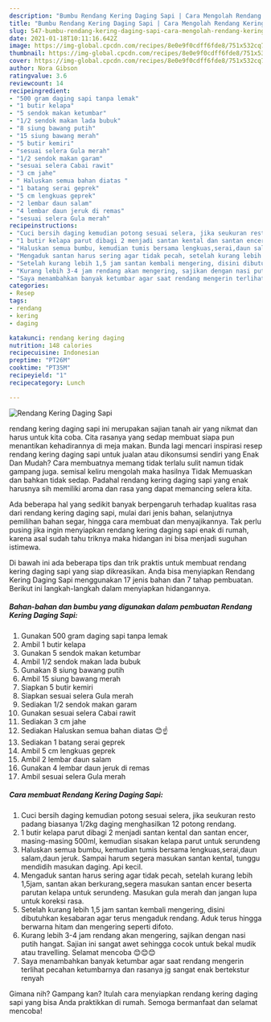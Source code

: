 ```yaml
---
description: "Bumbu Rendang Kering Daging Sapi | Cara Mengolah Rendang Kering Daging Sapi Yang Paling Enak"
title: "Bumbu Rendang Kering Daging Sapi | Cara Mengolah Rendang Kering Daging Sapi Yang Paling Enak"
slug: 547-bumbu-rendang-kering-daging-sapi-cara-mengolah-rendang-kering-daging-sapi-yang-paling-enak
date: 2021-01-18T10:11:16.642Z
image: https://img-global.cpcdn.com/recipes/8e0e9f0cdff6fde8/751x532cq70/rendang-kering-daging-sapi-foto-resep-utama.jpg
thumbnail: https://img-global.cpcdn.com/recipes/8e0e9f0cdff6fde8/751x532cq70/rendang-kering-daging-sapi-foto-resep-utama.jpg
cover: https://img-global.cpcdn.com/recipes/8e0e9f0cdff6fde8/751x532cq70/rendang-kering-daging-sapi-foto-resep-utama.jpg
author: Nora Gibson
ratingvalue: 3.6
reviewcount: 14
recipeingredient:
- "500 gram daging sapi tanpa lemak"
- "1 butir kelapa"
- "5 sendok makan ketumbar"
- "1/2 sendok makan lada bubuk"
- "8 siung bawang putih"
- "15 siung bawang merah"
- "5 butir kemiri"
- "sesuai selera Gula merah"
- "1/2 sendok makan garam"
- "sesuai selera Cabai rawit"
- "3 cm jahe"
- " Haluskan semua bahan diatas "
- "1 batang serai geprek"
- "5 cm lengkuas geprek"
- "2 lembar daun salam"
- "4 lembar daun jeruk di remas"
- "sesuai selera Gula merah"
recipeinstructions:
- "Cuci bersih daging kemudian potong sesuai selera, jika seukuran resto padang biasanya 1/2kg daging menghasilkan 12 potong rendang."
- "1 butir kelapa parut dibagi 2 menjadi santan kental dan santan encer, masing-masing 500ml, kemudian sisakan kelapa parut untuk serundeng"
- "Haluskan semua bumbu, kemudian tumis bersama lengkuas,serai,daun salam,daun jeruk. Sampai harum segera masukan santan kental, tunggu mendidih masukan daging. Api kecil."
- "Mengaduk santan harus sering agar tidak pecah, setelah kurang lebih 1,5jam, santan akan berkurang,segera masukan santan encer beserta parutan kelapa untuk serundeng. Masukan gula merah dan jangan lupa untuk koreksi rasa."
- "Setelah kurang lebih 1,5 jam santan kembali mengering, disini dibutuhkan kesabaran agar terus mengaduk rendang. Aduk terus hingga berwarna hitam dan mengering seperti difoto."
- "Kurang lebih 3-4 jam rendang akan mengering, sajikan dengan nasi putih hangat. Sajian ini sangat awet sehingga cocok untuk bekal mudik atau travelling. Selamat mencoba 😊😊😊"
- "Saya menambahkan banyak ketumbar agar saat rendang mengerin terlihat pecahan ketumbarnya dan rasanya jg sangat enak bertekstur renyah"
categories:
- Resep
tags:
- rendang
- kering
- daging

katakunci: rendang kering daging 
nutrition: 148 calories
recipecuisine: Indonesian
preptime: "PT26M"
cooktime: "PT35M"
recipeyield: "1"
recipecategory: Lunch

---
```



![Rendang Kering Daging Sapi](https://img-global.cpcdn.com/recipes/8e0e9f0cdff6fde8/751x532cq70/rendang-kering-daging-sapi-foto-resep-utama.jpg)


rendang kering daging sapi ini merupakan sajian tanah air yang nikmat dan harus untuk kita coba. Cita rasanya yang sedap membuat siapa pun menantikan kehadirannya di meja makan.
Bunda lagi mencari inspirasi resep rendang kering daging sapi untuk jualan atau dikonsumsi sendiri yang Enak Dan Mudah? Cara membuatnya memang tidak terlalu sulit namun tidak gampang juga. semisal keliru mengolah maka hasilnya Tidak Memuaskan dan bahkan tidak sedap. Padahal rendang kering daging sapi yang enak harusnya sih memiliki aroma dan rasa yang dapat memancing selera kita.

Ada beberapa hal yang sedikit banyak berpengaruh terhadap kualitas rasa dari rendang kering daging sapi, mulai dari jenis bahan, selanjutnya pemilihan bahan segar, hingga cara membuat dan menyajikannya. Tak perlu pusing jika ingin menyiapkan rendang kering daging sapi enak di rumah, karena asal sudah tahu triknya maka hidangan ini bisa menjadi suguhan istimewa.




Di bawah ini ada beberapa tips dan trik praktis untuk membuat rendang kering daging sapi yang siap dikreasikan. Anda bisa menyiapkan Rendang Kering Daging Sapi menggunakan 17 jenis bahan dan 7 tahap pembuatan. Berikut ini langkah-langkah dalam menyiapkan hidangannya.

<!--inarticleads1-->

##### Bahan-bahan dan bumbu yang digunakan dalam pembuatan Rendang Kering Daging Sapi:

1. Gunakan 500 gram daging sapi tanpa lemak
1. Ambil 1 butir kelapa
1. Gunakan 5 sendok makan ketumbar
1. Ambil 1/2 sendok makan lada bubuk
1. Gunakan 8 siung bawang putih
1. Ambil 15 siung bawang merah
1. Siapkan 5 butir kemiri
1. Siapkan sesuai selera Gula merah
1. Sediakan 1/2 sendok makan garam
1. Gunakan sesuai selera Cabai rawit
1. Sediakan 3 cm jahe
1. Sediakan  Haluskan semua bahan diatas 😊☝️
1. Sediakan 1 batang serai geprek
1. Ambil 5 cm lengkuas geprek
1. Ambil 2 lembar daun salam
1. Gunakan 4 lembar daun jeruk di remas
1. Ambil sesuai selera Gula merah




<!--inarticleads2-->

##### Cara membuat Rendang Kering Daging Sapi:

1. Cuci bersih daging kemudian potong sesuai selera, jika seukuran resto padang biasanya 1/2kg daging menghasilkan 12 potong rendang.
1. 1 butir kelapa parut dibagi 2 menjadi santan kental dan santan encer, masing-masing 500ml, kemudian sisakan kelapa parut untuk serundeng
1. Haluskan semua bumbu, kemudian tumis bersama lengkuas,serai,daun salam,daun jeruk. Sampai harum segera masukan santan kental, tunggu mendidih masukan daging. Api kecil.
1. Mengaduk santan harus sering agar tidak pecah, setelah kurang lebih 1,5jam, santan akan berkurang,segera masukan santan encer beserta parutan kelapa untuk serundeng. Masukan gula merah dan jangan lupa untuk koreksi rasa.
1. Setelah kurang lebih 1,5 jam santan kembali mengering, disini dibutuhkan kesabaran agar terus mengaduk rendang. Aduk terus hingga berwarna hitam dan mengering seperti difoto.
1. Kurang lebih 3-4 jam rendang akan mengering, sajikan dengan nasi putih hangat. Sajian ini sangat awet sehingga cocok untuk bekal mudik atau travelling. Selamat mencoba 😊😊😊
1. Saya menambahkan banyak ketumbar agar saat rendang mengerin terlihat pecahan ketumbarnya dan rasanya jg sangat enak bertekstur renyah




Gimana nih? Gampang kan? Itulah cara menyiapkan rendang kering daging sapi yang bisa Anda praktikkan di rumah. Semoga bermanfaat dan selamat mencoba!
